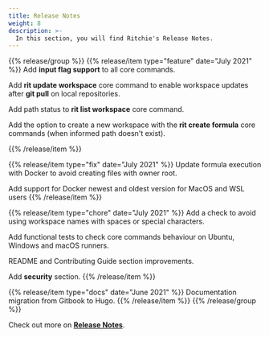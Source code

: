 ```yaml
---
title: Release Notes
weight: 8
description: >-
  In this section, you will find Ritchie's Release Notes.
---
```


{{% release/group %}}
{{% release/item type="feature"  date="July 2021" %}}
Add **input flag support** to all core commands.

Add **rit update workspace** core command to enable workspace updates after **git pull** on local repositories.

Add path status to **rit list workspace** core command.

Add the option to create a new workspace with the **rit create formula**  core commands (when informed path doesn't exist).

{{% /release/item %}}
 

{{% release/item type="fix" date="July 2021" %}}
Update formula execution with Docker to avoid creating files with owner root.

Add support for Docker newest and oldest version for MacOS and WSL users
{{% /release/item  %}}


{{% release/item type="chore" date="July 2021" %}}
Add a check to avoid using workspace names with spaces or special characters.

Add functional tests to check core commands behaviour on Ubuntu, Windows and macOS runners.

README and Contributing Guide section improvements.

Add **security** section.
{{% /release/item  %}}

{{% release/item type="docs"  date="June 2021" %}}
Documentation migration from Gitbook to Hugo.
{{% /release/item  %}}
{{% /release/group %}}
 
Check out more on [**Release Notes**](https://github.com/ZupIT/ritchie-cli/releases).
 
